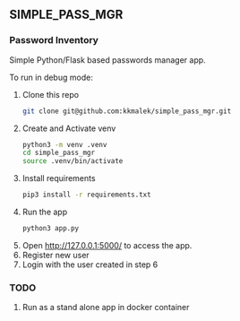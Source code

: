 ## SIMPLE_PASS_MGR
### Password Inventory

Simple Python/Flask based passwords manager app.

To run in debug mode:

1. Clone this repo<br/>
    ```bash
    git clone git@github.com:kkmalek/simple_pass_mgr.git
    ```
2. Create and Activate venv<br/>
    ```bash
    python3 -m venv .venv
    cd simple_pass_mgr 
    source .venv/bin/activate
    ```
3. Install requirements<br/> 
    ``` bash
    pip3 install -r requirements.txt
    ```
4. Run the app<br/>
    ```bash
    python3 app.py
    ```
5. Open http://127.0.0.1:5000/ to access the app.<br/>
6. Register new user
7. Login with the user created in step 6


### TODO
1. Run as a stand alone app in docker container
